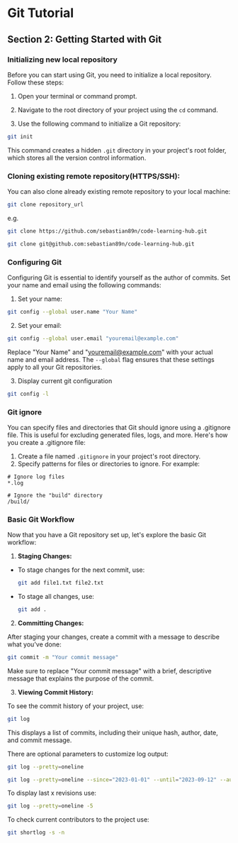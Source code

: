 # Git Tutorial

## Section 2: Getting Started with Git

### Initializing new local repository

Before you can start using Git, you need to initialize a local repository. Follow these steps:

1. Open your terminal or command prompt.

2. Navigate to the root directory of your project using the `cd` command.

3. Use the following command to initialize a Git repository:

```bash
git init
```

This command creates a hidden `.git` directory in your project's root folder, which stores all the version control
information.

### Cloning existing remote repository(HTTPS/SSH):

You can also clone already existing remote repository to your local machine:

```bash
git clone repository_url
```

e.g.

```bash
git clone https://github.com/sebastian89n/code-learning-hub.git
```

```bash
git clone git@github.com:sebastian89n/code-learning-hub.git
```

### Configuring Git

Configuring Git is essential to identify yourself as the author of commits. Set your name and email using the following
commands:

1. Set your name:

```bash
git config --global user.name "Your Name"
```

2. Set your email:

```bash
git config --global user.email "youremail@example.com"
```

Replace "Your Name" and "youremail@example.com" with your actual name and email address. The `--global` flag ensures
that these settings apply to all your Git repositories.

3. Display current git configuration

```bash
git config -l
```

### Git ignore

You can specify files and directories that Git should ignore using a .gitignore file. This is useful for excluding
generated files, logs, and more. Here's how you create a .gitignore file:

1. Create a file named `.gitignore` in your project's root directory.
2. Specify patterns for files or directories to ignore. For example:

```
# Ignore log files
*.log

# Ignore the "build" directory
/build/
```

### Basic Git Workflow

Now that you have a Git repository set up, let's explore the basic Git workflow:

1. **Staging Changes:**

- To stage changes for the next commit, use:

  ```bash
  git add file1.txt file2.txt
  ```

- To stage all changes, use:

  ```bash
  git add .
  ```

2. **Committing Changes:**

After staging your changes, create a commit with a message to describe what you've done:

```bash
git commit -m "Your commit message"
```

Make sure to replace "Your commit message" with a brief, descriptive message that explains the purpose of the commit.

3. **Viewing Commit History:**

To see the commit history of your project, use:

```bash
git log
```

This displays a list of commits, including their unique hash, author, date, and commit message.

There are optional parameters to customize log output:

```bash
git log --pretty=oneline
```

```bash
git log --pretty=oneline --since="2023-01-01" --until="2023-09-12" --author="John Smith"
```

To display last x revisions use:

```bash
git log --pretty=oneline -5
```

To check current contributors to the project use:

```bash
git shortlog -s -n
```


